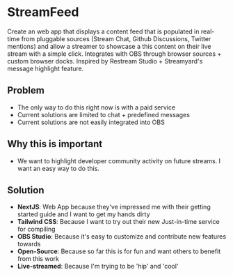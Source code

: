 # StreamFeed

Create an web app that displays a content feed that is populated in real-time from pluggable sources (Stream Chat, Github Discussions, Twitter mentions) and allow a streamer to showcase a this content on their live stream with a simple click. Integrates with OBS through browser sources + custom browser docks. Inspired by Restream Studio + Streamyard's message highlight feature.

## Problem
- The only way to do this right now is with a paid service
- Current solutions are limited to chat + predefined messages
- Current solutions are not easily integrated into OBS

## Why this is important
- We want to highlight developer community activity on future streams. I want an easy way to do this.

## Solution
- **NextJS**: Web App because they've impressed me with their getting started guide and I want to get my hands dirty
- **Tailwind CSS**: Because I want to try out their new Just-in-time service for compiling
- **OBS Studio**: Because it's easy to customize and contribute new features towards
- **Open-Source**: Because so far this is for fun and want others to benefit from this work
- **Live-streamed**: Because I'm trying to be 'hip' and 'cool'